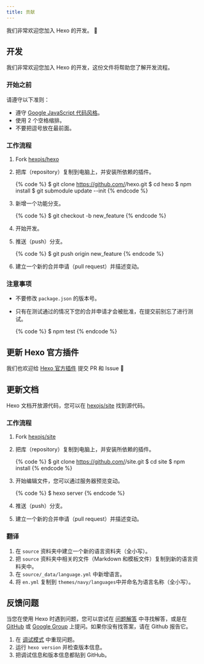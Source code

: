 ```yaml
---
title: 贡献
---
```


我们非常欢迎您加入 Hexo 的开发。 🤗

## 开发

我们非常欢迎您加入 Hexo 的开发，这份文件将帮助您了解开发流程。

### 开始之前

请遵守以下准则：

- 遵守 [Google JavaScript 代码风格](https://google.github.io/styleguide/jsguide.html)。
- 使用 2 个空格缩排。
- 不要把逗号放在最前面。

### 工作流程

1. Fork [hexojs/hexo]
2. 把库（repository）复制到电脑上，并安装所依赖的插件。

    {% code %}
    $ git clone https://github.com/<username>/hexo.git
    $ cd hexo
    $ npm install
    $ git submodule update --init
    {% endcode %}

3. 新增一个功能分支。

    {% code %}
    $ git checkout -b new_feature
    {% endcode %}

4. 开始开发。
5. 推送（push）分支。

    {% code %}
    $ git push origin new_feature
    {% endcode %}

6. 建立一个新的合并申请（pull request）并描述变动。

### 注意事项

- 不要修改 `package.json` 的版本号。
- 只有在测试通过的情况下您的合并申请才会被批准，在提交前别忘了进行测试。

    {% code %}
    $ npm test
    {% endcode %}

## 更新 Hexo 官方插件

我们也欢迎给 [Hexo 官方插件](https://github.com/hexojs) 提交 PR 和 Issue 🤗

## 更新文档

Hexo 文档开放源代码，您可以在 [hexojs/site] 找到源代码。

### 工作流程

1. Fork [hexojs/site]
2. 把库（repository）复制到电脑上，并安装所依赖的插件。

    {% code %}
    $ git clone https://github.com/<username>/site.git
    $ cd site
    $ npm install
    {% endcode %}

3. 开始编辑文件，您可以通过服务器预览变动。

    {% code %}
    $ hexo server
    {% endcode %}

4. 推送（push）分支。
5. 建立一个新的合并申请（pull request）并描述变动。

### 翻译

1. 在 `source` 资料夹中建立一个新的语言资料夹（全小写）。
2. 把 `source` 资料夹中相关的文件（Markdown 和模板文件）复制到新的语言资料夹中。
3. 在 `source/_data/language.yml` 中新增语言。
4. 将 `en.yml` 复制到 `themes/navy/languages`中并命名为语言名称（全小写）。

## 反馈问题

当您在使用 Hexo 时遇到问题，您可以尝试在 [问题解答](troubleshooting.html) 中寻找解答，或是在 [GitHub](https://github.com/hexojs/hexo/issues) 或 [Google Group](https://groups.google.com/group/hexo) 上提问。如果你没有找答案，请在 Github 报告它。

1. 在 [调试模式](commands.html#调试模式) 中重现问题。
2. 运行 `hexo version` 并检查版本信息。
3. 把调试信息和版本信息都贴到 GitHub。

[hexojs/hexo]: https://github.com/hexojs/hexo
[hexojs/site]: https://github.com/hexojs/site
